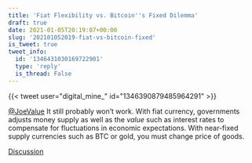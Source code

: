 ```yaml
---
title: 'Fiat Flexibility vs. Bitcoin''s Fixed Dilemma'
draft: true
date: 2021-01-05T20:19:07+00:00
slug: '202101052019-fiat-vs-bitcoin-fixed'
is_tweet: true
tweet_info:
  id: '1346431030169722901'
  type: 'reply'
  is_thread: False
---
```




{{< tweet user="digital_mine_" id="1346390879485964291" >}}

[@JoeValue](https://x.com/JoeValue) It still probably won’t work. With fiat currency, governments adjusts money supply as well as the *value* such as interest rates to compensate for fluctuations in economic expectations. With near-fixed supply currencies such as BTC or gold, you must change price of goods.

[Discussion](https://x.com/sytelus/status/1346431030169722901)
